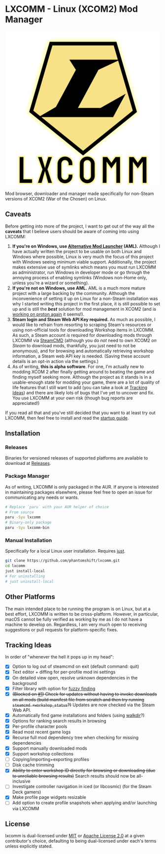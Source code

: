 # LXCOMM - Linux (XCOM2) Mod Manager

<div align="center">

![icon](assets/lxcomm.svg)

</div>

Mod browser, downloader and manager made specifically for non-Steam versions of XCOM2 (War of the Chosen) on Linux.

## Caveats

Before getting into more of the project,
I want to get out of the way all the **caveats** that I believe
users should be aware of coming into using LXCOMM:

1) **If you're on Windows, use [Alternative Mod Launcher](https://github.com/X2CommunityCore/xcom2-launcher) (AML).** Although I have actually written the project to be usable on both Linux and Windows where possible, Linux is very much the focus of this project with Windows seeing minimum viable support.
Additionally, the project makes extensive use of symlinks which means you must run LXCOMM as administrator, run Windows in developer mode or go through the annoying process of enabling symlinks (Windows non-Home only, unless you're a wizard or something).
2) **If you're not on Windows, use AML.** AML is a much more mature project with a large backing by the community. Although the inconvenience of setting it up on Linux
for a non-Steam installation was why I started writing this project in the first place,
it is still possible to set up and is still the ***best*** solution for mod management in XCOM2 (and is [working on proton again](https://www.reddit.com/r/xcom2mods/comments/1mcsfe1/proton_users_1002beta_is_aml_friendly_again1/) it seems!).
3) **Steam login and Steam Web API Key required.** As much as possible, I would like to refrain
from resorting to scraping Steam's resources or using non-official tools for downloading Workshop items in LXCOMM.
As such, a Steam account *is* required for downloading mods through LXCOMM via [SteamCMD](https://developer.valvesoftware.com/wiki/SteamCMD)
(although you do *not* need to own XCOM2 *on Steam* to download mods, thankfully, you just need to not be anonymous),
and for browsing and automatically retrieving workshop information, a Steam web API key is needed.
(Saving these account details is an opt-in action via the settings.)
4) As of writing, **this is alpha software**. For one, I'm actually new to modding XCOM 2 after
finally getting around to beating the game and finding myself seeking more.
Although the project as it stands is in a usable-enough state for modding your game,
there are a lot of quality of life features that I still want to add (you can take a look at [Tracking Ideas](#tracking-ideas)) and there are likely lots of bugs that I've yet to uncover and fix.
You use LXCOMM at your own risk (though bug reports are appreciated!)

If you read all that and you've still decided that you want to at least try out LXCOMM,
then feel free to install and read the [startup guide](https://github.com/PhantomShift/lxcomm/wiki/Startup-Guide).

## Installation

### Releases

Binaries for versioned releases of supported platforms are available to download at [Releases](https://github.com/PhantomShift/lxcomm/releases/latest).

### Package Manager

As of writing, LXCOMM is only packaged in the AUR.
If anyone is interested in maintaining packages elsewhere,
please feel free to open an issue for communicating any needs or wants.

```bash
# Replace `paru` with your AUR helper of choice
# From source
paru -Syu lxcomm
# Binary-only package
paru -Syu lxcomm-bin
```

### Manual Installation

Specifically for a local Linux user installation. Requires [just](https://github.com/casey/just).

```bash
git clone https://github.com/phantomshift/lxcomm.git
cd lxcomm
just install-local
# For uninstalling
# just uninstall-local
```

## Other Platforms

The main intended place to be running the program is on Linux,
but at a best effort, LXCOMM is written to be cross-platform.
However, in particular, macOS cannot be fully verified as working
by me as I do not have a machine to develop on.
Regardless, I am very much open to receiving suggestions or pull requests
for platform-specific fixes.

## Tracking Ideas

In order of "whenever the hell it pops up in my head":

- [x] Option to log out of steamcmd on exit (default command: quit)
- [x] Text editor + diffing for per-profile mod ini settings
- [x] On detailed view open, resolve unknown dependencies in the background
- [x] Filter library with option for [fuzzy finding](https://github.com/Blakeinstein/fuse-rust)
- [x] ~~(Blocked on [#1](https://github.com/PhantomShift/lxcomm/issues/1)) Check for updates without having to invoke downloads on all mods (build manifest file from scratch and then try running `steamcmd +workshop_status`?)~~ Updates are now checked via the Steam Web API.
- [x] Automatically find game installations and folders (using [walkdir](https://github.com/BurntSushi/walkdir)?)
- [x] Options for ranking search results in browsing
- [x] Per-profile character pools
- [x] Read most recent game logs
- [x] Recurse full mod dependency tree when checking for missing dependencies
- [x] Support manually downloaded mods
- [x] Support workshop collections
- [ ] Copying/importing+exporting profiles
- [ ] Disk cache trimming
- [x] ~~Ability to enter workshop ID directly for browsing or downloading (due to unreliable browsing results)~~ Search results should now be all-inclusive
- [ ] Investigate controller navigation in iced (or libcosmic) (for the Steam Deck gamers)
- [x] Make profile page widgets resizable
- [ ] Add option to create profile snapshots when applying and/or launching via LXCOMM

## License

lxcomm is dual-licensed under [MIT](LICENSE-MIT) or [Apache License 2.0](LICENSE-APACHE) at a given contributor's choice,
defaulting to being dual-licensed under each's terms unless explicitly stated.
